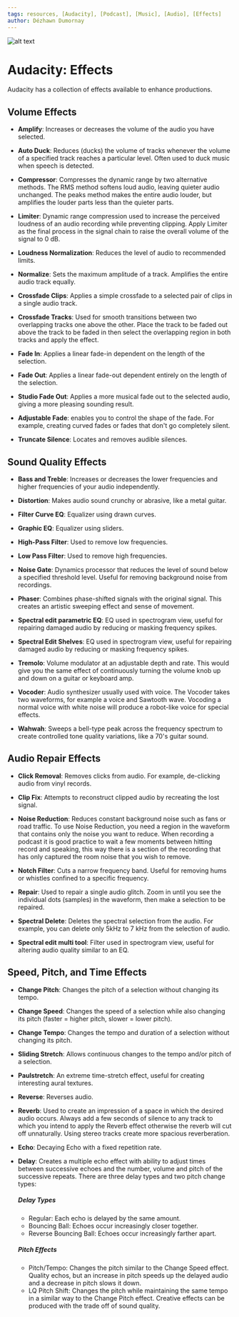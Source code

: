 ```yaml
---
tags: resources, [Audacity], [Podcast], [Music], [Audio], [Effects]
author: Dézhawn Dumornay
---
```

![alt text](https://files.slack.com/files-pri/T0HTW3H0V-F03PLPZR3TN/screen_shot_2022-07-08_at_12.08.29_pm.png?pub_secret=d382e49c2b)
# Audacity: Effects

Audacity has a collection of effects available to enhance productions.
##
## Volume Effects
- **Amplify**: Increases or decreases the volume of the audio you have selected.

- **Auto Duck**: Reduces (ducks) the volume of tracks whenever the volume of a specified track reaches a particular level. Often used to duck music when speech is detected.
- **Compressor**: Compresses the dynamic range by two alternative methods. The RMS method softens loud audio, leaving quieter audio unchanged. The peaks method makes the entire audio louder, but amplifies the louder parts less than the quieter parts.
- **Limiter**: Dynamic range compression used to increase the perceived loudness of an audio recording while preventing clipping. Apply Limiter as the final process in the signal chain to raise the overall volume of the signal to 0 dB.
- **Loudness Normalization**: Reduces the level of audio to recommended limits.
- **Normalize**: Sets the maximum amplitude of a track. Amplifies the entire audio track equally.
- **Crossfade Clips**: Applies a simple crossfade to a selected pair of clips in a single audio track.
- **Crossfade Tracks**: Used for smooth transitions between two overlapping tracks one above the other. Place the track to be faded out above the track to be faded in then select the overlapping region in both tracks and apply the effect.
- **Fade In**: Applies a linear fade-in dependent on the length of the selection.
- **Fade Out**: Applies a linear fade-out dependent entirely on the length of the selection.
- **Studio Fade Out**: Applies a more musical fade out to the selected audio, giving a more pleasing sounding result.
- **Adjustable Fade**: enables you to control the shape of the fade. For example, creating curved fades or fades that don't go completely silent.
- **Truncate Silence**: Locates and removes audible silences.
##
## Sound Quality Effects

- **Bass and Treble**: Increases or decreases the lower frequencies and higher frequencies of your audio independently.

- **Distortion**: Makes audio sound crunchy or abrasive, like a metal guitar.
- **Filter Curve EQ**: Equalizer using drawn curves.
- **Graphic EQ**: Equalizer using sliders.
- **High-Pass Filter**: Used to remove low frequencies.
- **Low Pass Filter**: Used to remove high frequencies.
- **Noise Gate**: Dynamics processor that reduces the level of sound below a specified threshold level. Useful for removing background noise from recordings.
- **Phaser**: Combines phase-shifted signals with the original signal. This creates an artistic sweeping effect and sense of movement.
- **Spectral edit parametric EQ**: EQ used in spectrogram view, useful for repairing damaged audio by reducing or masking frequency spikes.
- **Spectral Edit Shelves**: EQ used in spectrogram view, useful for repairing damaged audio by reducing or masking frequency spikes.
- **Tremolo**: Volume modulator at an adjustable depth and rate. This would give you the same effect of continuously turning the volume knob up and down on a guitar or keyboard amp.
- **Vocoder**: Audio synthesizer usually used with voice. The Vocoder takes two waveforms, for example a voice and Sawtooth wave. Vocoding a normal voice with white noise will produce a robot-like voice for special effects.
- **Wahwah**: Sweeps a bell-type peak across the frequency spectrum to create controlled tone quality variations, like a 70's guitar sound.
##
## Audio Repair Effects

- **Click Removal**: Removes clicks from audio. For example, de-clicking audio from vinyl records.

- **Clip Fix**: Attempts to reconstruct clipped audio by recreating the lost signal.
- **Noise Reduction**: Reduces constant background noise such as fans or road traffic. To use Noise Reduction, you need a region in the waveform that contains only the noise you want to reduce. When recording a podcast it is good practice to wait a few moments between hitting record and speaking, this way there is a section of the recording that has only captured the room noise that you wish to remove.
- **Notch Filter**: Cuts a narrow frequency band. Useful for removing hums or whistles confined to a specific frequency.
- **Repair**: Used to repair a single audio glitch. Zoom in until you see the individual dots (samples) in the waveform, then make a selection to be repaired.
- **Spectral Delete**: Deletes the spectral selection from the audio. For example, you can delete only 5kHz to 7 kHz from the selection of audio.
- **Spectral edit multi tool**: Filter used in spectrogram view, useful for altering audio quality similar to an EQ.
##
## Speed, Pitch, and Time Effects

- **Change Pitch**: Changes the pitch of a selection without changing its tempo.

- **Change Speed**: Changes the speed of a selection while also changing its pitch (faster = higher pitch, slower = lower pitch).
- **Change Tempo**: Changes the tempo and duration of a selection without changing its pitch.
- **Sliding Stretch**: Allows continuous changes to the tempo and/or pitch of a selection.
- **Paulstretch**: An extreme time-stretch effect, useful for creating interesting aural textures.
- **Reverse**: Reverses audio.
- **Reverb**: Used to create an impression of a space in which the desired audio occurs. Always add a few seconds of silence to any track to which you intend to apply the Reverb effect otherwise the reverb will cut off unnaturally. Using stereo tracks create more spacious reverberation.
- **Echo**: Decaying Echo with a fixed repetition rate.
- **Delay**: Creates a multiple echo effect with ability to adjust times between successive echoes and the number, volume and pitch of the successive repeats. There are three delay types and two pitch change types:
  ##### **Delay Types**
  - Regular: Each echo is delayed by the same amount.
  - Bouncing Ball: Echoes occur increasingly closer together.
  - Reverse Bouncing Ball: Echoes occur increasingly farther apart.
  ##### **Pitch Effects**
  - Pitch/Tempo: Changes the pitch similar to the Change Speed effect. Quality echos, but an increase in pitch speeds up the delayed audio and a decrease in pitch slows it down.
  - LQ Pitch Shift: Changes the pitch while maintaining the same tempo in a similar way to the Change Pitch effect. Creative effects can be produced with the trade off of sound quality.